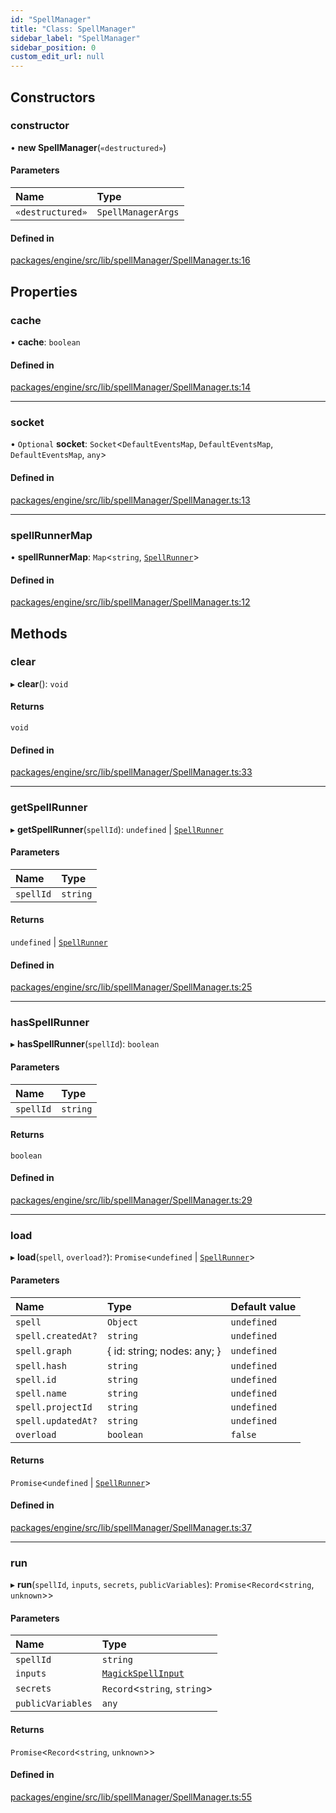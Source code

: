 ```yaml
---
id: "SpellManager"
title: "Class: SpellManager"
sidebar_label: "SpellManager"
sidebar_position: 0
custom_edit_url: null
---
```


## Constructors

### constructor

• **new SpellManager**(`«destructured»`)

#### Parameters

| Name | Type |
| :------ | :------ |
| `«destructured»` | `SpellManagerArgs` |

#### Defined in

[packages/engine/src/lib/spellManager/SpellManager.ts:16](https://github.com/Oneirocom/MagickML/blob/f4db6e49/packages/engine/src/lib/spellManager/SpellManager.ts#L16)

## Properties

### cache

• **cache**: `boolean`

#### Defined in

[packages/engine/src/lib/spellManager/SpellManager.ts:14](https://github.com/Oneirocom/MagickML/blob/f4db6e49/packages/engine/src/lib/spellManager/SpellManager.ts#L14)

___

### socket

• `Optional` **socket**: `Socket`<`DefaultEventsMap`, `DefaultEventsMap`, `DefaultEventsMap`, `any`\>

#### Defined in

[packages/engine/src/lib/spellManager/SpellManager.ts:13](https://github.com/Oneirocom/MagickML/blob/f4db6e49/packages/engine/src/lib/spellManager/SpellManager.ts#L13)

___

### spellRunnerMap

• **spellRunnerMap**: `Map`<`string`, [`SpellRunner`](SpellRunner.md)\>

#### Defined in

[packages/engine/src/lib/spellManager/SpellManager.ts:12](https://github.com/Oneirocom/MagickML/blob/f4db6e49/packages/engine/src/lib/spellManager/SpellManager.ts#L12)

## Methods

### clear

▸ **clear**(): `void`

#### Returns

`void`

#### Defined in

[packages/engine/src/lib/spellManager/SpellManager.ts:33](https://github.com/Oneirocom/MagickML/blob/f4db6e49/packages/engine/src/lib/spellManager/SpellManager.ts#L33)

___

### getSpellRunner

▸ **getSpellRunner**(`spellId`): `undefined` \| [`SpellRunner`](SpellRunner.md)

#### Parameters

| Name | Type |
| :------ | :------ |
| `spellId` | `string` |

#### Returns

`undefined` \| [`SpellRunner`](SpellRunner.md)

#### Defined in

[packages/engine/src/lib/spellManager/SpellManager.ts:25](https://github.com/Oneirocom/MagickML/blob/f4db6e49/packages/engine/src/lib/spellManager/SpellManager.ts#L25)

___

### hasSpellRunner

▸ **hasSpellRunner**(`spellId`): `boolean`

#### Parameters

| Name | Type |
| :------ | :------ |
| `spellId` | `string` |

#### Returns

`boolean`

#### Defined in

[packages/engine/src/lib/spellManager/SpellManager.ts:29](https://github.com/Oneirocom/MagickML/blob/f4db6e49/packages/engine/src/lib/spellManager/SpellManager.ts#L29)

___

### load

▸ **load**(`spell`, `overload?`): `Promise`<`undefined` \| [`SpellRunner`](SpellRunner.md)\>

#### Parameters

| Name | Type | Default value |
| :------ | :------ | :------ |
| `spell` | `Object` | `undefined` |
| `spell.createdAt?` | `string` | `undefined` |
| `spell.graph` | { id: string; nodes: any; } | `undefined` |
| `spell.hash` | `string` | `undefined` |
| `spell.id` | `string` | `undefined` |
| `spell.name` | `string` | `undefined` |
| `spell.projectId` | `string` | `undefined` |
| `spell.updatedAt?` | `string` | `undefined` |
| `overload` | `boolean` | `false` |

#### Returns

`Promise`<`undefined` \| [`SpellRunner`](SpellRunner.md)\>

#### Defined in

[packages/engine/src/lib/spellManager/SpellManager.ts:37](https://github.com/Oneirocom/MagickML/blob/f4db6e49/packages/engine/src/lib/spellManager/SpellManager.ts#L37)

___

### run

▸ **run**(`spellId`, `inputs`, `secrets`, `publicVariables`): `Promise`<`Record`<`string`, `unknown`\>\>

#### Parameters

| Name | Type |
| :------ | :------ |
| `spellId` | `string` |
| `inputs` | [`MagickSpellInput`](../#magickspellinput) |
| `secrets` | `Record`<`string`, `string`\> |
| `publicVariables` | `any` |

#### Returns

`Promise`<`Record`<`string`, `unknown`\>\>

#### Defined in

[packages/engine/src/lib/spellManager/SpellManager.ts:55](https://github.com/Oneirocom/MagickML/blob/f4db6e49/packages/engine/src/lib/spellManager/SpellManager.ts#L55)
